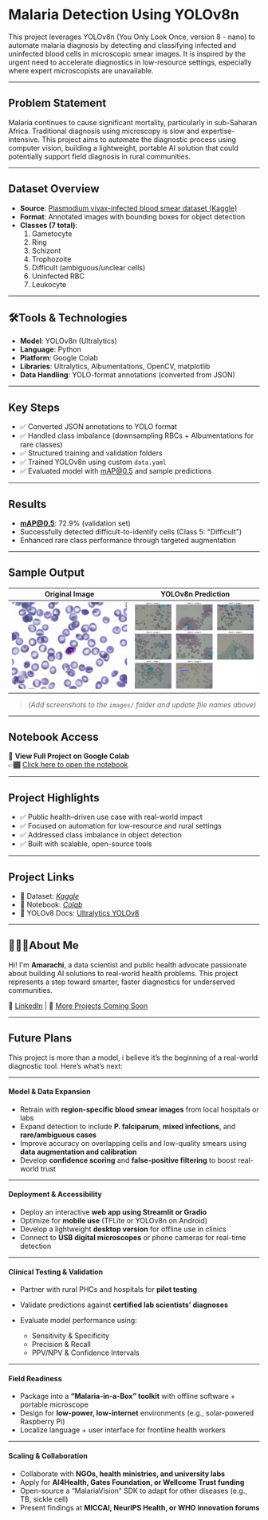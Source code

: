 # Malaria Detection Using YOLOv8n

This project leverages YOLOv8n (You Only Look Once, version 8 - nano) to automate malaria diagnosis by detecting and classifying infected and uninfected blood cells in microscopic smear images. It is inspired by the urgent need to accelerate diagnostics in low-resource settings, especially where expert microscopists are unavailable.

---

## Problem Statement

Malaria continues to cause significant mortality, particularly in sub-Saharan Africa. Traditional diagnosis using microscopy is slow and expertise-intensive. This project aims to automate the diagnostic process using computer vision, building a lightweight, portable AI solution that could potentially support field diagnosis in rural communities.

---

## Dataset Overview

- **Source**: [Plasmodium vivax-infected blood smear dataset (Kaggle)](https://www.kaggle.com/datasets/orvile/p-vivax-malaria-infected-human-blood-smears)
- **Format**: Annotated images with bounding boxes for object detection
- **Classes (7 total)**:
  1. Gametocyte  
  2. Ring  
  3. Schizont  
  4. Trophozoite  
  5. Difficult (ambiguous/unclear cells)  
  6. Uninfected RBC  
  7. Leukocyte  

---

## 🛠Tools & Technologies

- **Model**: YOLOv8n (Ultralytics)
- **Language**: Python
- **Platform**: Google Colab
- **Libraries**: Ultralytics, Albumentations, OpenCV, matplotlib
- **Data Handling**: YOLO-format annotations (converted from JSON)

---

## Key Steps

- ✅ Converted JSON annotations to YOLO format
- ✅ Handled class imbalance (downsampling RBCs + Albumentations for rare classes)
- ✅ Structured training and validation folders
- ✅ Trained YOLOv8n using custom `data.yaml`
- ✅ Evaluated model with mAP@0.5 and sample predictions

---

## Results

- **mAP@0.5**: 72.9% (validation set)
- Successfully detected difficult-to-identify cells (Class 5: "Difficult")
- Enhanced rare class performance through targeted augmentation

---

## Sample Output

| Original Image | YOLOv8n Prediction |
|----------------|--------------------|
| ![input](images/input.png.png) | ![output](images/output.png) |

> *(Add screenshots to the `images/` folder and update file names above)*

---

## Notebook Access

📓 **View Full Project on Google Colab**  
👉🏾 [Click here to open the notebook](https://colab.research.google.com/drive/1tqwIfiBgJUrpkVHxjII8Mjz3a_KlqU_O?usp=sharing)

---

## Project Highlights

- ✅ Public health–driven use case with real-world impact
- ✅ Focused on automation for low-resource and rural settings
- ✅ Addressed class imbalance in object detection
- ✅ Built with scalable, open-source tools

---

## Project Links

- 📘 Dataset: *[Kaggle](https://www.kaggle.com/datasets/orvile/p-vivax-malaria-infected-human-blood-smears)*
- 📓 Notebook: *[Colab](https://colab.research.google.com/drive/1tqwIfiBgJUrpkVHxjII8Mjz3a_KlqU_O?usp=sharing)*
- 🔬 YOLOv8 Docs: [Ultralytics YOLOv8](https://docs.ultralytics.com/)

---

## 🙋🏽‍♀About Me

Hi! I'm **Amarachi**, a data scientist and public health advocate passionate about building AI solutions to real-world health problems. This project represents a step toward smarter, faster diagnostics for underserved communities.

🔗 [LinkedIn](https://www.linkedin.com/in/favouralor) | 📂 [More Projects Coming Soon](#)

---


## Future Plans

This project is more than a model, i believe it’s the beginning of a real-world diagnostic tool. Here’s what’s next:

---

#### Model & Data Expansion

* Retrain with **region-specific blood smear images** from local hospitals or labs
* Expand detection to include **P. falciparum**, **mixed infections**, and **rare/ambiguous cases**
* Improve accuracy on overlapping cells and low-quality smears using **data augmentation and calibration**
* Develop **confidence scoring** and **false-positive filtering** to boost real-world trust

---

#### Deployment & Accessibility

* Deploy an interactive **web app using Streamlit or Gradio**
* Optimize for **mobile use** (TFLite or YOLOv8n on Android)
* Develop a lightweight **desktop version** for offline use in clinics
* Connect to **USB digital microscopes** or phone cameras for real-time detection

---

#### Clinical Testing & Validation

* Partner with rural PHCs and hospitals for **pilot testing**
* Validate predictions against **certified lab scientists’ diagnoses**
* Evaluate model performance using:

  * Sensitivity & Specificity
  * Precision & Recall
  * PPV/NPV & Confidence Intervals

---

#### Field Readiness

* Package into a **“Malaria-in-a-Box” toolkit** with offline software + portable microscope
* Design for **low-power, low-internet** environments (e.g., solar-powered Raspberry Pi)
* Localize language + user interface for frontline health workers

---

#### Scaling & Collaboration

* Collaborate with **NGOs, health ministries, and university labs**
* Apply for **AI4Health, Gates Foundation, or Wellcome Trust funding**
* Open-source a “MalariaVision” SDK to adapt for other diseases (e.g., TB, sickle cell)
* Present findings at **MICCAI, NeurIPS Health, or WHO innovation forums**

